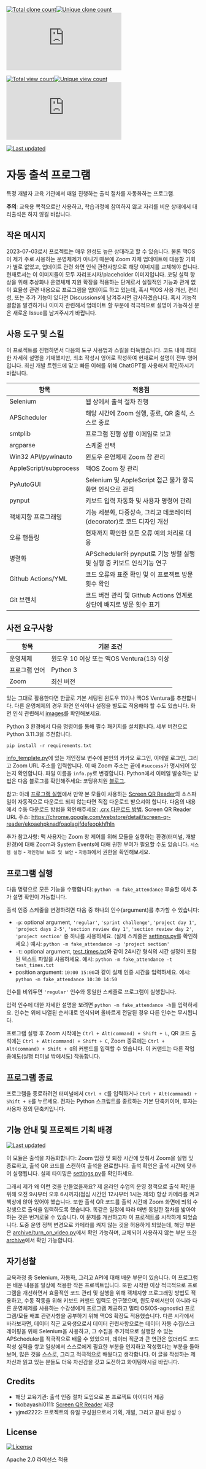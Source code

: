 [![Total clone count](https://img.shields.io/badge/dynamic/json?color=green&label=Total%20clones&query=count&url=https://raw.githubusercontent.com/yjmd2222/fake-attendance/stats/clones.json&logo=github)](#)[![Unique clone count](https://img.shields.io/badge/dynamic/json?color=blue&label=Unique&query=uniques&url=https://raw.githubusercontent.com/yjmd2222/fake-attendance/stats/clones.json)](#)[![Today's clone count](https://img.shields.io/badge/dynamic/json?color=purple&label=Today%27s%20clones&query=clones[0][%27count%27]&url=https://raw.githubusercontent.com/yjmd2222/fake-attendance/stats/clones.json)](#)

[![Total view count](https://img.shields.io/badge/dynamic/json?color=yellow&label=Total%20views&query=count&url=https://raw.githubusercontent.com/yjmd2222/fake-attendance/stats/views.json&logo=github)](#)[![Unique view count](https://img.shields.io/badge/dynamic/json?color=indigo&label=Unique&query=uniques&url=https://raw.githubusercontent.com/yjmd2222/fake-attendance/stats/views.json)](#)[![Today's clone count](https://img.shields.io/badge/dynamic/json?color=orange&label=Today%27s%20views&query=views[0][%27count%27]&url=https://raw.githubusercontent.com/yjmd2222/fake-attendance/stats/views.json)](#)

[![Last updated](https://img.shields.io/badge/기본_기능_개발_기간-2023--06--02~2023--06--10-blue)](#)

# 자동 출석 프로그램
특정 개발자 교육 기관에서 매일 진행하는 출석 절차를 자동화하는 프로그램.

**주의**: 교육용 목적으로만 사용하고, 학습과정에 참여하지 않고 자리를 비운 상태에서 대리출석은 하지 않길 바랍니다.

## 작은 메시지
2023-07-03로서 프로젝트는 매우 완성도 높은 상태라고 할 수 있습니다. 물론 맥OS이 제가 주로 사용하는 운영체제가 아니기 때문에 Zoom 자체 업데이트에 대응할 기회가 별로 없었고, 업데이트 관련 화면 인식 관련사항으로 해당 이미지를 교체해야 합니다. 현재로서는 이 이미지들이 모두 자리표시자/placeholder 이미지입니다. 코딩 실력 향상을 위해 추상화나 운영체제 지원 확장을 적용하는 단계로서 실질적인 기능과 관계 없이 효율성 관련 내용으로 프로그램을 업데이트 하고 있는데, 혹시 맥OS 사용 개선, 편리성, 또는 추가 기능이 있다면 Discussions에 남겨주시면 감사하겠습니다. 혹시 기능적 결함을 발견하거나 이미지 관련해서 업데이트 할 부분에 적극적으로 설명이 가능하신 분은 새로운 Issue를 남겨주시기 바랍니다.

## 사용 도구 및 스킬
이 프로젝트를 진행하면서 다음의 도구 사용법과 스킬을 터득했습니다. 코드 내에 최대한 자세히 설명을 기재했지만, 최초 작성시 영어로 작성하여 현재로서 설명이 전부 영어입니다. 최신 개발 트렌드에 맞고 빠른 이해를 위해 ChatGPT를 사용해서 확인하시기 바랍니다.

| 항목 | 적용점|
| - | - |
| Selenium | 웹 상에서 출석 절차 진행 |
| APScheduler | 해당 시간에 Zoom 실행, 종료, QR 출석, 스스로 종료 |
| smtplib | 프로그램 진행 상황 이메일로 보고 |
| argparse | 스케줄 선택 |
| Win32 API/pywinauto | 윈도우 운영체제 Zoom 창 관리 |
| AppleScript/subprocess | 맥OS Zoom 창 관리 |
| PyAutoGUI | Selenium 및 AppleScript 접근 불가 항목 화면 인식으로 관리 |
| pynput | 키보드 입력 자동화 및 사용자 명령어 관리 |
| 객체지향 프로그래밍 | 기능 세분화, 다중상속, 그리고 데코레이터(decorator)로 코드 디자인 개선 |
| 오류 핸들링 | 현재까지 확인한 모든 오류 예외 처리로 대응 |
| 병렬화 | APScheduler와 pynput로 기능 병렬 실행 및 실행 중 키보드 인식기능 연구 |
| Github Actions/YML | 코드 오류와 표준 확인 및 이 프로젝트 방문 횟수 확인 |
| Git 브랜치 | 코드 버전 관리 및 Github Actions 연계로 상단에 배지로 방문 횟수 표기 |

## 사전 요구사항
| 항목 | 기본 조건 |
| - | - |
| 운영체제 | 윈도우 10 이상 또는 맥OS Ventura(13) 이상 |
| 프로그램 언어 | Python 3 |
| Zoom | 최신 버전 |

있는 그대로 활용한다면 한글로 기본 세팅된 윈도우 11이나 맥OS Ventura를 추천합니다. 다른 운영체제의 경우 화면 인식이나 설정을 별도로 적용해야 할 수도 있습니다. 화면 인식 관련해서 [images](images)를 확인해보세요.

Python 3 환경에서 다음 명령어를 통해 필수 패키지를 설치합니다. 세부 버전으로 Python 3.11.3을 추천합니다.

`pip install -r requirements.txt`

[info_template.py](fake_attendance/info_template.py)에 있는 개인정보 변수에 본인의 카카오 로그인, 이메일 로그인, 그리고 Zoom URL 주소를 입력합니다. 이 때 Zoom 주소는 끝에 `#success`가 명시되어 있는지 확인합니다. 파일 이름을 `info.py`로 변경합니다. Python에서 이메일 발송하는 방법은 다음 블로그를 확인해주세요: 코딩유치원 [블로그](https://coding-kindergarten.tistory.com/204).

참고: 아래 [프로그램 실행](#프로그램-실행)에서 만약 본 모듈이 사용하는 [Screen QR Reader](https://chrome.google.com/webstore/detail/screen-qr-reader/ekoaehpknadfoaolagjfdefeopkhfhln)의 소스파일이 자동적으로 다운로드 되지 않는다면 직접 다운로드 받으셔야 합니다. 다음의 내용에서 수동 다운로드 방법을 확인해주세요: [.crx 다운로드 방법](https://crx-downloader.com/how-it-works). Screen QR Reader URL 주소: https://chrome.google.com/webstore/detail/screen-qr-reader/ekoaehpknadfoaolagjfdefeopkhfhln

추가 참고사항: 맥 사용자는 Zoom 창 제어를 위해 모듈을 실행하는 환경(터미널, 개발환경)에 대해 Zoom과 System Events에 대해 권한 부여가 필요할 수도 있습니다. `시스템 설정` - `개인정보 보호 및 보안` - `자동화`에서 권한을 확인해보세요.

## 프로그램 실행
다음 명령으로 모든 기능을 수행합니다: `python -m fake_attendance` 후술할 [](#)에서 추가 설명 확인이 가능합니다.

출석 인증 스케줄을 변경하려면 다음 중 하나의 인수(argument)를 추가할 수 있습니다:
- `-p`: optional argument, `'regular'`, `'sprint challenge'`, `'project day 1'`, `'project days 2-5'`, `'section review day 1'`, `'section review day 2'`, `'project section'` 중 하나를 사용하세요. (실제 스케줄은 [settings.py](fake_attendance/settings.py)를 확인하세요.) 예시: `python -m fake_attendance -p 'project section'`
- `-t`: optional argument, [test_times.txt](test_times.txt)와 같이 24시간 형식의 시간 설정이 포함된 텍스트 파일을 사용하세요. 예시: `python -m fake_attendance -t test_times.txt`
- position argument: `10:00 15:00`과 같이 실제 인증 시간을 입력하세요. 예시: `python -m fake_attendance 10:30 14:50`

인수를 비워두면 `'regular'` 인수와 동일한 스케줄로 프로그램이 실행됩니다.

입력 인수에 대한 자세한 설명을 보려면 `python -m fake_attendance -h`를 입력하세요. 인수는 위에 나열된 순서대로 인식되며 올바르게 전달된 경우 다른 인수는 무시됩니다.

프로그램 실행 후 Zoom 시작에는 `Ctrl + Alt(command) + Shift + L`, QR 코드 출석에는 `Ctrl + Alt(command) + Shift + C`, Zoom 종료에는 `Ctrl + Alt(command) + Shift + Q`의 커맨드를 입력할 수 있습니다. 이 커맨드는 다른 작업 중에도(실행 터미널 밖에서도) 작동합니다.

## 프로그램 종료
프로그램을 종료하려면 터미널에서 `Ctrl + C`를 입력하거나 `Ctrl + Alt(command) + Shift + E`를 누르세요. 전자는 Python 스크립트를 종료하는 기본 단축키이며, 후자는 사용자 정의 단축키입니다.

## 기능 안내 및 프로젝트 기획 배경
[![Last updated](https://img.shields.io/badge/Last_updated-2023--08--08-blue)](#)

이 모듈은 출석을 자동화합니다: Zoom 입장 및 퇴장 시간에 맞춰서 Zoom을 실행 및 종료하고, 출석 QR 코드를 스캔하여 출석을 완료합니다. 출석 확인은 출석 시간에 맞추어 실행됩니다. 실제 타이밍은 [settings.py](fake_attendance/settings.py)를 확인하세요.

그래서 제가 왜 이런 것을 만들었을까요? 제 온라인 수업의 운영 정책으로 출석 확인을 위해 오전 9시부터 오후 6시까지(점심 시간인 12시부터 1시는 제외) 항상 카메라를 켜고 책상에 앉아 있어야 했습니다. 또한 출석 QR 코드를 출석 시간에 Zoom 화면에 띄워 수강생으로 출석을 입력하도록 했습니다. 똑같은 일정에 따라 매번 동일한 절차를 밟아야 하는 것은 번거로울 수 있습니다. 이 문제를 개선하고자 이 프로젝트를 시작하게 되었습니다. 도중 운영 정책 변경으로 카메라를 켜지 않는 것을 허용하게 되었는데, 해당 부분은 [archive/turn_on_video.py](archive/turn_on_video.py)에서 확인 가능하며, 교체되어 사용하지 않는 부분 또한 [archive](archive)에서 확인 가능합니다.

## 자기성찰
교육과정 중 Selenium, 자동화, 그리고 API에 대해 배운 부분이 있습니다. 이 프로그램은 배운 내용을 일상에 적용한 작은 프로젝트입니다. 또한 시작한 이상 적극적으로 프로그램을 개선하면서 효율적인 코드 관리 및 실행을 위해 객체지향 프로그래밍 방법도 적용하고, 수동 작동을 위해 키보드 커맨드 입력도 연구했으며, 윈도우에서만이 아니라 다른 운영체제를 사용하는 수강생에게 프로그램 제공하고 멀티 OS(OS-agnostic) 프로그램/모듈 배포 관련사항을 공부하기 위해 맥OS 확장도 적용했습니다. 다른 시각에서 바라보자면, 데이터 직군 교육생으로서 데이터 관련사항으로는 데이터 자동 수집/스크레이핑을 위해 Selenium을 사용하고, 그 수집을 주기적으로 실행할 수 있는 APScheduler를 적극적으로 배울 수 있었으며, 데이터 직군과 큰 연관은 없더라도 코드 작성 실력을 쌓고 일상에서 스스로에게 필요한 부분을 인지하고 작성했다는 부분을 돌아보며, 많은 것을 스스로, 그리고 적극적으로 배웠다고 생각합니다. 이 글을 작성하는 제 자신과 읽고 있는 분들도 더욱 자신감을 갖고 도전하고 화이팅하시길 바랍니다.

## Credits
- 해당 교육기관: 출석 인증 절차 도입으로 본 프로젝트 아이디어 제공
- tkobayashi0111: [Screen QR Reader](https://chrome.google.com/webstore/detail/screen-qr-reader/ekoaehpknadfoaolagjfdefeopkhfhln) 제공
- yjmd2222: 프로젝트의 유일 구성원으로서 기획, 개발, 그리고 끝내 완성 :)

## License
[![License](https://img.shields.io/badge/License-Apache_2.0-blue.svg)](https://opensource.org/licenses/Apache-2.0)

Apache 2.0 라이선스 적용
